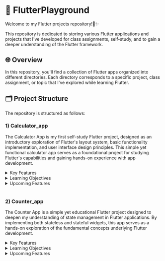 # 🌱 FlutterPlayground
Welcome to my Flutter projects repository!🥳✨️ 

This repository is dedicated to storing various Flutter applications and projects that I've developed for class assignments, self-study, and to gain a deeper understanding of the Flutter framework.

## 🌐 Overview
In this repository, you'll find a collection of Flutter apps organized into different directories. Each directory corresponds to a specific project, class assignment, or topic that I've explored while learning Flutter.

## 🗂 Project Structure
The repository is structured as follows:

### 1) Calculator_app

The Calculator App is my first self-study Flutter project, designed as an introductory exploration of Flutter's layout system, basic functionality implementation, and user interface design principles. This simple yet functional calculator app serves as a foundational project for studying Flutter's capabilities and gaining hands-on experience with app development.

<details>

<summary>Key Features</summary>

- Basic Arithmetic Operations: 
The calculator app supports essential arithmetic operations, including addition, subtraction, multiplication, and division.

- Clear and Intuitive Interface: 
The user interface of the app is designed to be clear, intuitive, and easy to use. Large, well-spaced buttons facilitate accurate input and minimize user errors.

- Real-Time Calculation: 
As users input numbers and operators, the calculator performs calculations in real-time, providing instant feedback and results.

</details>

<details>

<summary>Learning Objectives</summary>

- Layout Design:
By building the calculator app, I aimed to understand Flutter's layout system, including the use of rows, columns, and widgets to create responsive and adaptive UIs across different screen sizes and orientations.

- Package Integration:
Integrating the `math_expressions` package allowed me to explore the use of third-party packages in Flutter projects and leverage existing functionality to enhance app capabilities.

- User Interface Principles:
Through iterative design and refinement of the calculator app's user interface, I learned about UI design principles, including simplicity, consistency, and visual hierarchy.

</details>

<details>
  <summary>Upcoming Features</summary>

- Scientific Functions: In future iterations of the calculator app, I plan to implement advanced mathematical functions, such as square root, exponentiation, trigonometric functions, and more, building upon the foundation provided by the math_expressions package.

- Memory Functionality: Incorporating memory functionality, including memory storage and retrieval operations, will enhance the calculator app's utility for users performing complex calculations.
</details>
<br>

### 2) Counter_app

The Counter App is a simple yet educational Flutter project designed to deepen my understanding of state management in Flutter applications. By implementing both stateless and stateful widgets, this app serves as a hands-on exploration of the fundamental concepts underlying Flutter development.

<details>

<summary>Key Features</summary>

- Increment and Decrement: The counter app allows users to increment and decrement a counter value using intuitive buttons.

- Stateless Widget: The initial version of the app utilizes a stateless widget to display the counter value. This implementation provides a static representation of the counter without any internal state management.

- Stateful Widget: In a subsequent iteration, I upgraded the app to use a stateful widget to manage the counter's state. This implementation enables dynamic updates to the counter value in response to user interactions.

</details>

<details>

<summary>Learning Objectives</summary>

- Understanding State Management: Through the development of the counter app, I aimed to gain a deeper understanding of state management in Flutter, particularly the differences between stateless and stateful widgets.


</details>

<details>
  <summary>Upcoming Features</summary>
  
- Improve UI

</details>
